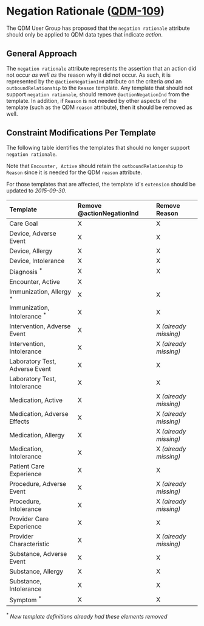 Negation Rationale ([QDM-109](http://jira.oncprojectracking.org/browse/QDM-109)\)
=================================================================================

The QDM User Group has proposed that the `negation rationale` attribute should only be applied to QDM data types that indicate *action*.

General Approach
----------------

The `negation rationale` attribute represents the assertion that an action did not occur *as well as* the reason why it did not occur. As such, it is represented by the `@actionNegationInd` attribute on the criteria *and* an `outboundRelationship` to the `Reason` template. Any template that should not support `negation rationale`, should remove `@actionNegationInd` from the template. In addition, if `Reason` is not needed by other aspects of the template (such as the QDM `reason` attribute), then it should be removed as well.

Constraint Modifications Per Template
-------------------------------------

The following table identifies the templates that should no longer support `negation rationale`.

Note that `Encounter, Active` should retain the `outboundRelationship` to `Reason` since it is needed for the QDM `reason` attribute.

For those templates that are affected, the template id's `extension` should be updated to *2015-09-30*.

| Template                                | Remove @actionNegationInd | Remove Reason         |
|:----------------------------------------|:--------------------------|:----------------------|
| Care Goal                               | X                         | X                     |
| Device, Adverse Event                   | X                         | X                     |
| Device, Allergy                         | X                         | X                     |
| Device, Intolerance                     | X                         | X                     |
| Diagnosis <sup>\*</sup>                 | X                         | X                     |
| Encounter, Active                       | X                         |                       |
| Immunization, Allergy <sup>\*</sup>     | X                         | X                     |
| Immunization, Intolerance <sup>\*</sup> | X                         | X                     |
| Intervention, Adverse Event             | X                         | X *(already missing)* |
| Intervention, Intolerance               | X                         | X *(already missing)* |
| Laboratory Test, Adverse Event          | X                         | X                     |
| Laboratory Test, Intolerance            | X                         | X                     |
| Medication, Active                      | X                         | X *(already missing)* |
| Medication, Adverse Effects             | X                         | X *(already missing)* |
| Medication, Allergy                     | X                         | X *(already missing)* |
| Medication, Intolerance                 | X                         | X *(already missing)* |
| Patient Care Experience                 | X                         | X                     |
| Procedure, Adverse Event                | X                         | X *(already missing)* |
| Procedure, Intolerance                  | X                         | X *(already missing)* |
| Provider Care Experience                | X                         | X                     |
| Provider Characteristic                 | X                         | X *(already missing)* |
| Substance, Adverse Event                | X                         | X                     |
| Substance, Allergy                      | X                         | X                     |
| Substance, Intolerance                  | X                         | X                     |
| Symptom <sup>\*</sup>                   | X                         | X                     |

<sup>\*</sup> *New template definitions already had these elements removed*
